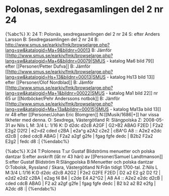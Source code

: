 # Polonas, sexdregasamlingen del 2 nr 24

{%abc%}
X: 24
T: Polonäs, sexdregasamlingen del 2 nr 24
S: efter Anders Larsson
B: Sexdregasamlingen del 2 nr 24
B: http://www.smus.se/earkiv/fmk/browselarge.php?lang=sw&katalogid=Ma+9&bildnr=00013
B: Jämför [[http://www.smus.se/earkiv/fmk/browselarge.php?lang=sw&katalogid=Ma+6&bildnr=00079|SMUS - katalog Ma6 bild 79]] efter [[Personer/Petter Dufva]]
B: Jämför [[http://www.smus.se/earkiv/fmk/browselarge.php?lang=sw&katalogid=Hs+13&bildnr=00013|SMUS - katalog Hs13 bild 13]] efter [[Personer/Olof Nordblad]]
B: Jämför [[http://www.smus.se/earkiv/fmk/browselarge.php?lang=sw&katalogid=Ma+1&bildnr=00022|SMUS - katalog Ma1 bild 22]] nr 65 ur [[Notböcker/Pehr Anderssons notbok]]
B: Jämför [[http://www.smus.se/earkiv/fmk/browselarge.php?lang=sw&katalogid=Ma+13a&bildnr=00015|SMUS - katalog Ma13a bild 13]] nr 48 efter [[Personer/Johan Eric Blomgren]]
N:[[Musik/1686|+]] har vissa likheter med denna.
O: Sexdrega, Västergötland
R: Slängpolska
Z: 2008-05-31 av Nils L
M: 3/4
L: 1/16
K: D
d2dc d2cB A2GF | G2>B2 ABAG F2ED | F2a2 E2g2 D2f2 | e2>d2 cded c2BA |
e2a^g a2A2 c2e2 | cBA^G A8 :: A2e2 e2dc d2cB | cded cdcB ABAG |
F2a2 a2gf g2fe | fgag fgfe dedc | B2b2 F2a2 E2g2 | fedc d8 :|
{%endabc%}

{%abc%}
X:24
T:Poloness 
T:ur Gustaf Blidströms menuetter och polska dantzar
S:efter avskrift (låt nr 43 häri) av [[Personer/Samuel Landtmanson]] 
S:efter Gustaf Blidström
R:Slängpolska
B:Menuetter och polska dantzar
O:Tobolsk, Ryssland / Skara, Västergötland
N:Från tidigt 1700-tal.
Z:Nils L
M:3/4
L:1/16
K:D
d2dc d2cB A2G2 | F2e2 G2FE F2ED | D2 a2 E2 g2 D2 f2 | e2d2 e2d2 c2BA |
e2ag f4 B4 | c2de E4 A2^G2 | A8 A4 :: A2e2 e2dc d2cB | cded cdcB ABAG | 
F2 a2 a2gf g2fe | fgag fgfe dedc | B2 b2 a2 B2 e2fg | A2dc d8 :|
{%endabc%}
